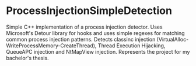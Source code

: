 # ProcessInjectionSimpleDetection
Simple C++ implementation of a process injection detector. Uses Microsoft's Detour library for hooks and uses simple regexes for matching common process injection patterns. Detects classinc injection (VirtualAlloc-WriteProcessMemory-CreateThread), Thread Execution Hijacking, QueueAPC injection and NtMapView injection. Represents the project for my bachelor's thesis.
